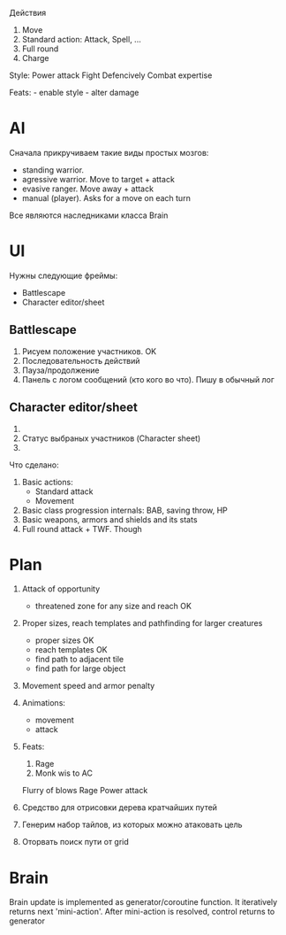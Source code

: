 Действия

1. Move
2. Standard action: Attack, Spell, ...
3. Full round
4. Charge


Style:
	Power attack
	Fight Defencively
	Combat expertise

Feats:
	- enable style
	- alter damage



# AI #

Сначала прикручиваем такие виды простых мозгов:

- standing warrior. 
- agressive warrior. Move to target + attack
- evasive ranger. Move away + attack
- manual (player). Asks for a move on each turn

Все являются наследниками класса Brain

# UI #

Нужны следующие фреймы:
- Battlescape
- Character editor/sheet

## Battlescape ##

1. Рисуем положение участников. OK
2. Последовательность действий
3. Пауза/продолжение
4. Панель с логом сообщений (кто кого во что). Пишу в обычный лог

## Character editor/sheet ##

1.
2. Статус выбраных участников (Character sheet)
3. 

Что сделано:

1. Basic actions:
    - Standard attack
    - Movement
1. Basic class progression internals: BAB, saving throw, HP
1. Basic weapons, armors and shields and its stats
1. Full round attack + TWF. Though

# Plan #

1. Attack of opportunity
    - threatened zone for any size and reach    OK
1. Proper sizes, reach templates and pathfinding for larger creatures
    - proper sizes        OK
    - reach templates     OK
    - find path to adjacent tile
    - find path for large object
1. Movement speed and armor penalty
1. Animations:
    - movement
    - attack
1. Feats:
    1. Rage
    1. Monk wis to AC

    Flurry of blows
    Rage
    Power attack

1. Средство для отрисовки дерева кратчайших путей
2. Генерим набор тайлов, из которых можно атаковать цель
3. Оторвать поиск пути от grid

# Brain #

Brain update is implemented as generator/coroutine function. It iteratively returns next 'mini-action'. After mini-action is resolved, control returns to generator

